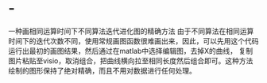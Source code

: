 # -
一种画相同运算时间下不同算法迭代进化图的精确方法
由于不同算法在相同运算时间下的迭代次数不同，使用常规画图函数很难画出来，因此，可以先用这个代码运行出最初的画图结果，然后通过在matlab中选择编辑图，去掉X的曲线，
复制图片粘贴至visio，取消组合，把曲线横向拉至相同长度然后组合即可。这种方法绘制的图形保持了绝对精确，而且不用对数据进行任何处理。
